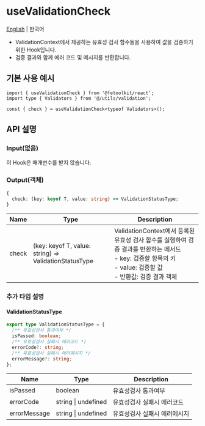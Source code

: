 # useValidationCheck

[English](../hooks/useValidationCheck.md) | 한국어

- ValidationContext에서 제공하는 유효성 검사 함수들을 사용하여 값을 검증하기 위한 Hook입니다.
- 검증 결과와 함께 에러 코드 및 메시지를 반환합니다.

## 기본 사용 예시

```tsx
import { useValidationCheck } from '@fetoolkit/react';
import type { Validators } from '@/utils/validation';

const { check } = useValidationCheck<typeof Validators>();
```

## API 설명

### Input(없음)

이 Hook은 매개변수를 받지 않습니다.

### Output(객체)

```typescript
{
  check: (key: keyof T, value: string) => ValidationStatusType;
}
```

| Name  | Type                                                  | Description                                                                                                                                                             |
| ----- | ----------------------------------------------------- | ----------------------------------------------------------------------------------------------------------------------------------------------------------------------- |
| check | (key: keyof T, value: string) => ValidationStatusType | ValidationContext에서 등록된 유효성 검사 함수를 실행하여 검증 결과를 반환하는 메서드 <br> - key: 검증할 항목의 키 <br> - value: 검증할 값 <br> - 반환값: 검증 결과 객체 |

### 추가 타입 설명

#### ValidationStatusType

```typescript
export type ValidationStatusType = {
  /** 유효성검사 통과여부 */
  isPassed: boolean;
  /** 유효성검사 실패시 에러코드 */
  errorCode?: string;
  /** 유효성검사 실패시 에러메시지 */
  errorMessage?: string;
};
```

| Name         | Type                | Description                  |
| ------------ | ------------------- | ---------------------------- |
| isPassed     | boolean             | 유효성검사 통과여부          |
| errorCode    | string \| undefined | 유효성검사 실패시 에러코드   |
| errorMessage | string \| undefined | 유효성검사 실패시 에러메시지 |
